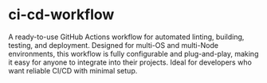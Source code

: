 # ci-cd-workflow
A ready-to-use GitHub Actions workflow for automated linting, building, testing, and deployment. Designed for multi-OS and multi-Node environments, this workflow is fully configurable and plug-and-play, making it easy for anyone to integrate into their projects. Ideal for developers who want reliable CI/CD with minimal setup.
